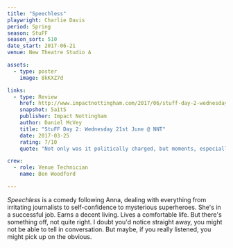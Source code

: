```yaml
---
title: "Speechless"
playwright: Charlie Davis 
period: Spring
season: StuFF
season_sort: 510
date_start: 2017-06-21
venue: New Theatre Studio A

assets:
  - type: poster
    image: 8kKXZ7d

links:
  - type: Review
    href: http://www.impactnottingham.com/2017/06/stuff-day-2-wednesday-21st-june-nnt/
    snapshot: 5a1tS
    publisher: Impact Nottingham
    author: Daniel McVey 
    title: "StuFF Day 2: Wednesday 21st June @ NNT"
    date: 2017-03-25
    rating: 7/10
    quote: "Not only was it politically charged, but moments, especially the introduction of the character of ‘the Pen’, were side-splittingly funny."

crew:
  - role: Venue Technician
    name: Ben Woodford

---
```


*Speechless* is a comedy following Anna, dealing with everything from irritating journalists to self-confidence to mysterious superheroes. She's in a successful job. Earns a decent living. Lives a comfortable life. But there's something off, not quite right. I doubt you'd notice straight away, you might not be able to tell in conversation. But maybe, if you really listened, you might pick up on the obvious.